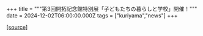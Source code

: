 +++
title = """第3回開拓記念館特別展「子どもたちの暮らしと学校」開催！"""
date = 2024-12-02T06:00:00.000Z
tags = ["kuriyama","news"]
+++


[[source]](https://www.town.kuriyama.hokkaido.jp/soshiki/55/29607.html)
